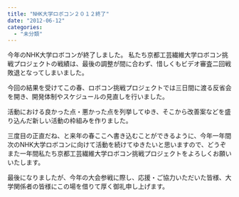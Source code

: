 ```yaml
---
title: "NHK大学ロボコン２０１２終了"
date: "2012-06-12"
categories: 
  - "未分類"
---
```


今年のNHK大学ロボコンが終了しました。 私たち京都工芸繊維大学ロボコン挑戦プロジェクトの戦績は、最後の調整が間に合わず、惜しくもビデオ審査二回戦敗退となってしまいました。 

今回の結果を受けてこの春、ロボコン挑戦プロジェクトでは三日間に渡る反省会を開き、開発体制やスケジュールの見直しを行いました。

活動における良かった点・悪かった点を列挙してゆき、そこから改善案などを盛り込んだ新しい活動の枠組みを作りました。

三度目の正直だね、と来年の春ここへ書き込むことができるように、今年一年間次のNHK大学ロボコンに向けて活動を続けてゆきたいと思いますので、どうぞまた一年間私たち京都工芸繊維大学ロボコン挑戦プロジェクトをよろしくお願いいたします。

最後になりましたが、今年の大会参戦に際し、応援・ご協力いただいた皆様、大学関係者の皆様にこの場を借りて厚く御礼申し上げます。
